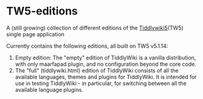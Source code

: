 # TW5-editions
A (still growing) collection of different editions of the [Tiddlywiki5](http://tiddlywiki.com/)(TW5) single page application

Currently contains the following editions, all built on TW5 v5.1.14:

1. Empty edition: The "empty" edition of TiddlyWiki is a vanilla distribution, with only maarfapad plugin, and no configuration beyond the core code.
2. The "full" (tiddlywiki.html) edition of TiddlyWiki consists of all the available languages, themes and plugins for TiddlyWiki. It is intended for use in testing TiddlyWiki - in particular, for switching between all the available language plugins.
